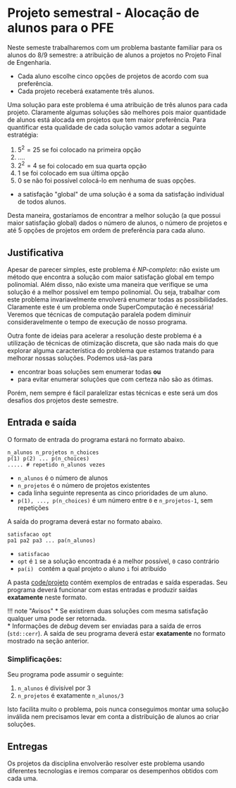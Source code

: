 # Projeto semestral - Alocação de alunos para o PFE

Neste semeste trabalharemos com um problema bastante familiar para os alunos do 8/9 semestre: a atribuição de alunos a projetos no Projeto Final de Engenharia.

* Cada aluno escolhe cinco opções de projetos de acordo com sua preferência.
* Cada projeto receberá exatamente três alunos.

Uma solução para este problema é uma atribuição de três alunos para cada projeto. Claramente algumas soluções são melhores pois maior quantidade de alunos está alocada em projetos que tem maior preferência. Para quantificar esta qualidade de cada solução vamos adotar a seguinte estratégia:

1. $5^2 = 25$ se foi colocado na primeira opção
1. ....
1. $2^2 = 4$ se foi colocado em sua quarta opção
1. $1$ se foi colocado em sua última opção
1. $0$ se não foi possível colocá-lo em nenhuma de suas opções. 
* a satisfação "global" de uma solução é a soma da satisfação individual de todos alunos. 

Desta maneira, gostaríamos de encontrar a melhor solução (a que possui maior satisfação global) dados o número de alunos, o número de projetos e até 5 opções de projetos em ordem de preferência para cada aluno.

## Justificativa

Apesar de parecer simples, este problema é *NP-completo*: não existe um método que encontra a solução com maior satisfação global em tempo polinomial. Além disso, não existe uma maneira que verifique se uma solução é a melhor possível em tempo polinomial. Ou seja, trabalhar com este problema invariavelmente envolverá enumerar todas as possibilidades. Claramente este é um problema onde SuperComputação é necessária! Veremos que técnicas de computação paralela podem diminuir consideravelmente o tempo de execução de nosso programa. 

Outra fonte de ideias para acelerar a resolução deste problema é a utilização de técnicas de otimização discreta, que são nada mais do que explorar alguma característica do problema que estamos tratando para melhorar nossas soluções. Podemos usá-las para 

* encontrar boas soluções sem enumerar todas **ou** 
* para evitar enumerar soluções que com certeza não são as ótimas. 

Porém, nem sempre é fácil paralelizar estas técnicas e este será um dos desafios dos projetos deste semestre.

## Entrada e saída

O formato de entrada do programa estará no formato abaixo.

```
n_alunos n_projetos n_choices
p(1) p(2) ... p(n_choices)
..... # repetido n_alunos vezes
```

* `n_alunos` é o número de alunos
* `n_projetos` é o número de projetos existentes
* cada linha seguinte representa as cinco prioridades de um aluno.    
* `p(1), ..., p(n_choices)` é um número entre `0` e `n_projetos-1`, sem repetições

A saída do programa deverá estar no formato abaixo.

```
satisfacao opt
pa1 pa2 pa3 ... pa(n_alunos)
```

* `satisfacao`
* `opt` é `1` se a solução encontrada é a melhor possível, `0` caso contrário
* `pa(i) ` contém a qual projeto o aluno `i` foi atribuído

A pasta [code/projeto](...) contém exemplos de entradas e saída esperadas. Seu programa deverá funcionar com estas entradas e produzir saídas **exatamente** neste formato. 

!!! note "Avisos"
    * Se existirem duas soluções com mesma satisfação qualquer uma pode ser retornada.  
    * Informações de *debug* devem ser enviadas para a saída de erros (`std::cerr`). A saída de seu programa deverá estar **exatamente** no formato mostrado na seção anterior.

### Simplificações:

Seu programa pode assumir o seguinte:

1. `n_alunos` é divisível por 3
1. `n_projetos` é exatamente `n_alunos/3`

Isto facilita muito o problema, pois nunca conseguimos montar uma solução inválida nem precisamos levar em conta a distribuição de alunos ao criar soluções.

## Entregas

Os projetos da disciplina envolverão resolver este problema usando diferentes tecnologias e iremos comparar os desempenhos obtidos com cada uma. 





